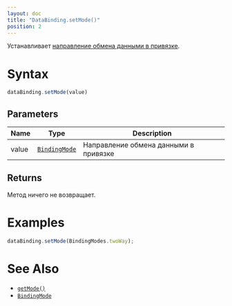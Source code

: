 ```yaml
---
layout: doc
title: "DataBinding.setMode()"
position: 2
---
```


Устанавливает [направление обмена данными в привязке](../BindingMode/).

# Syntax

```js
dataBinding.setMode(value)
```

## Parameters

|Name|Type|Description|
|----|----|-----------|
|value|[`BindingMode`](../BindingMode/)|Направление обмена данными в привязке|

## Returns

Метод ничего не возвращает.


# Examples

```js
dataBinding.setMode(BindingModes.twoWay);
```

# See Also

* [`getMode()`](../DataBinding.getMode/)
* [`BindingMode`](../BindingMode/)
